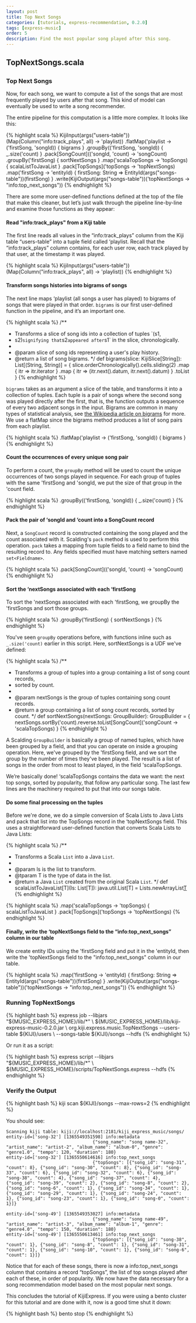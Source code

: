 ```yaml
---
layout: post
title: Top Next Songs
categories: [tutorials, express-recommendation, 0.2.0]
tags: [express-music]
order: 5
description: Find the most popular song played after this song.
---
```


<div id="accordion-container">
  <h2 class="accordion-header"> TopNextSongs.scala </h2>
  <div class="accordion-content">
    <script src="http://gist-it.appspot.com/github/kijiproject/kiji-express-music/raw/kiji-express-music-0.2.0/src/main/scala/org/kiji/express/music/TopNextSongs.scala"> </script>
  </div>
</div>

<h3 style="margin-top:0px;padding-top:10px;">Top Next Songs</h3>

Now, for each song, we want to compute a list of the songs that are most frequently played by users
after that song. This kind of model can eventually be used to write a song recommender.

The entire pipeline for this computation is a little more complex.  It looks like this:

{% highlight scala %}
KijiInput(args("users-table"))(Map(Column("info:track_plays", all) -> 'playlist))
    .flatMap('playlist -> ('firstSong, 'songId)) { bigrams }
    .groupBy(('firstSong, 'songId)) { _.size('count) }
    .pack[SongCount](('songId, 'count) -> 'songCount)
    .groupBy('firstSong) { sortNextSongs }
    .map('scalaTopSongs -> 'topSongs) { scalaListToJavaList }
    .pack[TopSongs]('topSongs -> 'topNextSongs)
    .map('firstSong -> 'entityId) { firstSong: String =>
        EntityId(args("songs-table"))(firstSong) }
    .write(KijiOutput(args("songs-table"))('topNextSongs -> "info:top_next_songs"))
{% endhighlight %}

There are some more user-defined functions defined at the top of the file that make this cleaner,
but let’s just walk through the pipeline line-by-line and examine those functions as they appear:

#### Read "info:track_plays" from a Kiji table

The first line reads all values in the “info:track_plays” column from the Kiji table “users-table”
into a tuple field called ‘playlist.  Recall that the “info:track_plays” column contains, for each
user row, each track played by that user, at the timestamp it was played.

{% highlight scala %}
    KijiInput(args("users-table"))(Map(Column("info:track_plays", all) -> 'playlist))
{% endhighlight %}

#### Transform songs histories into bigrams of songs

The next line maps ‘playlist (all songs a user has played) to bigrams of songs that were played in
that order.  `bigrams` is our first user-defined function in the pipeline, and it’s an
important one.

{% highlight scala %}
/**
 * Transforms a slice of song ids into a collection of tuples `(s1,
 * s2)` signifying that `s2` appeared after `s1` in the slice, chronologically.
 *
 * @param slice of song ids representing a user's play history.
 * @return a list of song bigrams.
 */
def bigrams(slice: KijiSlice[String]): List[(String, String)] = {
  slice.orderChronologically().cells.sliding(2)
      .map { itr => itr.iterator }
      .map { itr => (itr.next().datum, itr.next().datum) }
      .toList
}
{% endhighlight %}

`bigrams` takes as an argument a slice of the table, and transforms it into a collection of tuples.
Each tuple is a pair of songs where the second song was played directly after the first, that is,
the function outputs a sequence of every two adjacent songs in the input.  Bigrams are common in
many types of statistical analysis, see
[the Wikipedia article on bigrams](http://en.wikipedia.org/wiki/Bigram) for more.  We use a flatMap
since the bigrams method produces a list of song pairs from each playlist.

{% highlight scala %}
    .flatMap('playlist -> ('firstSong, 'songId)) { bigrams }
{% endhighlight %}

#### Count the occurrences of every unique song pair

To perform a count, the `groupBy` method will be used to count the unique occurrences of two songs
played in sequence.  For each group of tuples with the same 'firstSong and 'songId, we put the
size of that group in the 'count field.

{% highlight scala %}
    .groupBy(('firstSong, 'songId)) { _.size('count) }
{% endhighlight %}

#### Pack the pair of ‘songId and ‘count into a SongCount record

Next, a `SongCount` record is constructed containing the song played and the count associated
with it. Scalding's `pack` method is used to perform this operation. `pack` takes a mapping from
tuple fields to a field name to bind the resulting record to. Any fields specified must have
matching setters named `set<Fieldname>`.

{% highlight scala %}
    .pack[SongCount](('songId, 'count) -> 'songCount)
{% endhighlight %}

#### Sort the ‘nextSongs associated with each ‘firstSong

To sort the 'nextSongs associated with each 'firstSong, we groupBy the 'firstSongs and sort those
groups.

{% highlight scala %}
    .groupBy('firstSong) { sortNextSongs }
{% endhighlight %}

You've seen `groupBy` operations before, with functions inline such as `_.size('count)` earlier
in this script. Here, sortNextSongs is a UDF we've defined:

{% highlight scala %}
/**
 * Transforms a group of tuples into a group containing a list of song count records,
 * sorted by count.
 *
 * @param nextSongs is the group of tuples containing song count records.
 * @return a group containing a list of song count records, sorted by count.
 */
def sortNextSongs(nextSongs: GroupBuilder): GroupBuilder = {
  nextSongs.sortBy('count).reverse.toList[SongCount]('songCount -> 'scalaTopSongs)
}
{% endhighlight %}

A Scalding `GroupBuilder` is basically a group of named tuples, which have been grouped by
a field, and that you can operate on inside a grouping operation.  Here, we've grouped by the
'firstSong field, and we sort the group by the number of times they've been played. The result is
a list of songs in the order from most to least played, in the field 'scalaTopSongs.

We’re basically done!  ‘scalaTopSongs contains the data we want: the next top songs, sorted by
popularity, that follow any particular song.  The last few lines are the machinery required to put
that into our songs table.

#### Do some final processing on the tuples

Before we're done, we do a simple conversion of Scala Lists to Java Lists and pack that list into
the TopSongs record in the ‘topNextSongs field.  This uses a straightforward user-defined function
that converts Scala Lists to Java Lists:

{% highlight scala %}
/**
 * Transforms a Scala `List` into a Java `List`.
 *
 * @param ls is the list to transform.
 * @tparam T is the type of data in the list.
 * @return a Java `List` created from the original Scala `List`.
 */
def scalaListToJavaList[T](ls: List[T]): java.util.List[T] = Lists.newArrayList[T](ls.asJava)
{% endhighlight %}

{% highlight scala %}
    .map('scalaTopSongs -> 'topSongs) { scalaListToJavaList }
    .pack[TopSongs]('topSongs -> 'topNextSongs)
{% endhighlight %}

#### Finally, write the ‘topNextSongs field to the “info:top_next_songs” column in our table

We create entity IDs using the 'firstSong field and put it in the 'entityId, then write the
'topNextSongs field to the "info:top_next_songs" column in our table.

{% highlight scala %}
    .map('firstSong -> 'entityId) { firstSong: String =>
        EntityId(args("songs-table"))(firstSong) }
    .write(KijiOutput(args("songs-table"))('topNextSongs -> "info:top_next_songs"))
{% endhighlight %}

### Running TopNextSongs ###

<div class="userinput">
{% highlight bash %}
express job --libjars "${MUSIC_EXPRESS_HOME}/lib/*" \
    ${MUSIC_EXPRESS_HOME}/lib/kiji-express-music-0.2.0.jar \
    org.kiji.express.music.TopNextSongs --users-table ${KIJI}/users \
    --songs-table ${KIJI}/songs --hdfs
{% endhighlight %}
</div>

Or run it as a script:

<div class="userinput">
{% highlight bash %}
express script --libjars "${MUSIC_EXPRESS_HOME}/lib/*" \
    ${MUSIC_EXPRESS_HOME}/scripts/TopNextSongs.express --hdfs
{% endhighlight %}
</div>

### Verify the Output ###

<div class="userinput">
{% highlight bash %}
kiji scan ${KIJI}/songs --max-rows=2
{% endhighlight %}
</div>

You should see:

    Scanning kiji table: kiji://localhost:2181/kiji_express_music/songs/
    entity-id=['song-32'] [1365549351598] info:metadata
                                     {"song_name": "song name-32", "artist_name": "artist-2", "album_name": "album-0", "genre": "genre1.0", "tempo": 120, "duration": 180}
    entity-id=['song-32'] [1365550614616] info:top_next_songs
                                     {"topSongs": [{"song_id": "song-31", "count": 8}, {"song_id": "song-30", "count": 8}, {"song_id": "song-33", "count": 6}, {"song_id": "song-32", "count": 6}, {"song_id": "song-38", "count": 4}, {"song_id": "song-37", "count": 4}, {"song_id": "song-39", "count": 2}, {"song_id": "song-8", "count": 2}, {"song_id": "song-6", "count": 1}, {"song_id": "song-34", "count": 1}, {"song_id": "song-29", "count": 1}, {"song_id": "song-24", "count": 1}, {"song_id": "song-23", "count": 1}, {"song_id": "song-0", "count": 1}]}

    entity-id=['song-49'] [1365549353027] info:metadata
                                     {"song_name": "song name-49", "artist_name": "artist-3", "album_name": "album-1", "genre": "genre4.0", "tempo": 150, "duration": 180}
    entity-id=['song-49'] [1365550613461] info:top_next_songs
                                     {"topSongs": [{"song_id": "song-38", "count": 1}, {"song_id": "song-8", "count": 1}, {"song_id": "song-31", "count": 1}, {"song_id": "song-10", "count": 1}, {"song_id": "song-6", "count": 1}]}

Notice that for each of these songs, there is now a info:top_next_songs column that contains a record “topSongs”, the list of top songs played after each of these, in order of popularity.  We now have the data necessary for a song recommendation model based on the most popular next songs.

This concludes the tutorial of KijiExpress.  If you were using a bento cluster for this tutorial and are done with it, now is a good time shut it down:

<div class="userinput">
{% highlight bash %}
    bento stop
{% endhighlight %}
</div>
